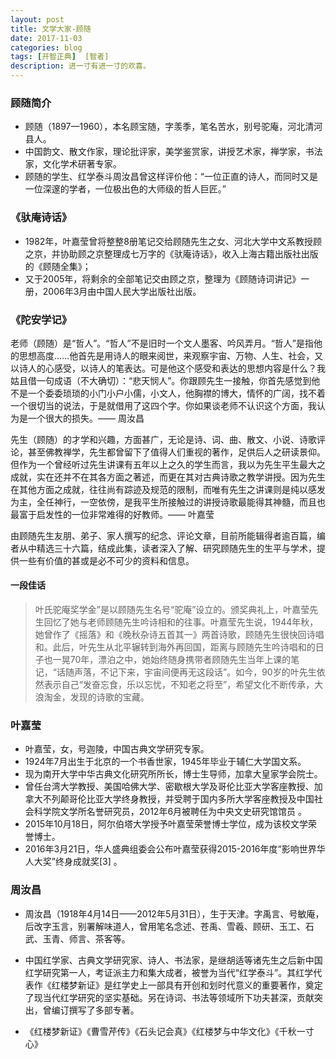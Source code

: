 ```yaml
---
layout: post
title: 文学大家-顾随
date: 2017-11-03
categories: blog
tags: [开智正典]  [智者]
description: 进一寸有进一寸的欢喜。
---
```



### 顾随简介
* 顾随（1897—1960），本名顾宝随，字羡季，笔名苦水，别号驼庵，河北清河县人。
* 中国韵文、散文作家，理论批评家，美学鉴赏家，讲授艺术家，禅学家，书法家，文化学术研著专家。
* 顾随的学生、红学泰斗周汝昌曾这样评价他：“一位正直的诗人，而同时又是一位深邃的学者，一位极出色的大师级的哲人巨匠。”


### 《驮庵诗话》
* 1982年，叶嘉莹曾将整整8册笔记交给顾随先生之女、河北大学中文系教授顾之京，并协助顾之京整理成七万字的《驮庵诗话》，收入上海古籍出版社出版的《顾随全集》；
* 又于2005年，将剩余的全部笔记交由顾之京，整理为《顾随诗词讲记》一册，2006年3月由中国人民大学出版社出版。


### 《陀安学记》

老师（顾随）是“哲人”。“哲人”不是旧时一个文人墨客、吟风弄月。“哲人”是指他的思想高度……他首先是用诗人的眼来阅世，来观察宇宙、万物、人生、社会，又以诗人的心感受，以诗人的笔表达。可是他这个感受和表达的思想内容是什么？我姑且借一句成语（不大确切）：“悲天悯人”。你跟顾先生一接触，你首先感觉到他不是一个委委琐琐的小门小户小儒，小文人，他胸襟的博大，情怀的广阔，找不着一个很切当的说法，于是就借用了这四个字。你如果谈老师不认识这个方面，我认为是一个很大的损失。—— 周汝昌

先生（顾随）的才学和兴趣，方面甚广，无论是诗、词、曲、散文、小说、诗歌评论，甚至佛教禅学，先生都曾留下了值得人们重视的著作，足供后人之研读景仰。但作为一个曾经听过先生讲课有五年以上之久的学生而言，我以为先生平生最大之成就，实在还并不在其各方面之著述，而更在其对古典诗歌之教学讲授。因为先生在其他方面之成就，往往尚有踪迹及规范的限制，而唯有先生之讲课则是纯以感发为主，全任神行，一空依傍，是我平生所接触过的讲授诗歌最能得其神髓，而且也最富于启发性的一位非常难得的好教师。—— 叶嘉莹


由顾随先生友朋、弟子、家人撰写的纪念、评论文章，目前所能辑得者逾百篇，编者从中精选三十六篇，结成此集，读者深入了解、研究顾随先生的生平与学术，提供一些有价值的甚或是必不可少的资料和信息。


#### 一段佳话

> 叶氏驼庵奖学金”是以顾随先生名号“驼庵”设立的。颁奖典礼上，叶嘉莹先生回忆了她与老师顾随先生吟诗相和的往事。叶嘉莹先生说，1944年秋，她曾作了《摇落》和《晚秋杂诗五首其一》两首诗歌，顾随先生很快回诗唱和。此后，叶先生从北平辗转到海外再回国，距离与顾随先生吟诗唱和的日子也一晃70年，漂泊之中，她始终随身携带者顾随先生当年上课的笔记，“话随声落，不记下来，宇宙间便再无这段话”。如今，90岁的叶先生依然表示自己“发奋忘食，乐以忘忧，不知老之将至”，希望文化不断传承，大浪淘金，发现的诗歌的宝藏。


### 叶嘉莹
* 叶嘉莹，女，号迦陵，中国古典文学研究专家。
* 1924年7月出生于北京的一个书香世家，1945年毕业于辅仁大学国文系。
* 现为南开大学中华古典文化研究所所长，博士生导师，加拿大皇家学会院士。
* 曾任台湾大学教授、美国哈佛大学、密歇根大学及哥伦比亚大学客座教授、加拿大不列颠哥伦比亚大学终身教授，并受聘于国内多所大学客座教授及中国社会科学院文学所名誉研究员，2012年6月被聘任为中央文史研究馆馆员 。
* 2015年10月18日，阿尔伯塔大学授予叶嘉莹荣誉博士学位，成为该校文学荣誉博士。
* 2016年3月21日，华人盛典组委会公布叶嘉莹获得2015-2016年度“影响世界华人大奖”终身成就奖[3]  。

### 周汝昌
* 周汝昌（1918年4月14日——2012年5月31日），生于天津。字禹言、号敏庵，后改字玉言，别署解味道人，曾用笔名念述、苍禹、雪羲、顾研、玉工、石武、玉青、师言、茶客等。

* 中国红学家、古典文学研究家、诗人、书法家，是继胡适等诸先生之后新中国红学研究第一人，考证派主力和集大成者，被誉为当代“红学泰斗”。其红学代表作《红楼梦新证》是红学史上一部具有开创和划时代意义的重要著作，奠定了现当代红学研究的坚实基础。另在诗词、书法等领域所下功夫甚深，贡献突出，曾编订撰写了多部专著。

* 《红楼梦新证》《曹雪芹传》《石头记会真》《红楼梦与中华文化》《千秋一寸心》
